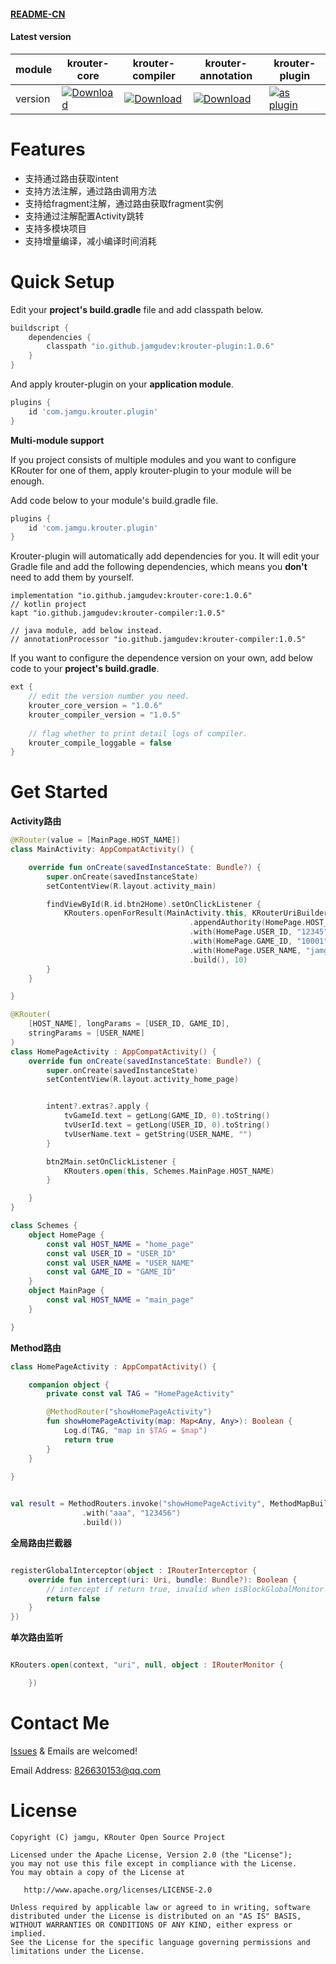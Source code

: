 #### [README-CN](https://blog.csdn.net/qq_40987010/article/details/120190404)

#### Latest version

| module  | krouter-core                                                 | krouter-compiler                                             | krouter-annotation                                           | krouter-plugin                                               |
| ------- | ------------------------------------------------------------ | ------------------------------------------------------------ | ------------------------------------------------------------ | ------------------------------------------------------------ |
| version | [![Download](https://img.shields.io/badge/krouter--core-v1.0.6-brightgreen)](https://search.maven.org/artifact/io.github.jamgudev/krouter-core/1.0.6/aar) | [![Download](https://img.shields.io/badge/krouter--compiler-v1.0.5-brightgreen)](https://search.maven.org/artifact/io.github.jamgudev/krouter-compiler/1.0.5/jar) | [![Download](https://img.shields.io/badge/krouter--annotation-v1.0.2-brightgreen)](https://search.maven.org/artifact/io.github.jamgudev/krouter-annotation/1.0.2/jar) | [![as plugin](https://img.shields.io/badge/krouter--plugin-v1.0.6-brightgreen)](https://search.maven.org/artifact/io.github.jamgudev/krouter-plugin/1.0.6/jar) |

# Features

- 支持通过路由获取intent
- 支持方法注解，通过路由调用方法
- 支持给fragment注解，通过路由获取fragment实例
- 支持通过注解配置Activity跳转
- 支持多模块项目
- 支持增量编译，减小编译时间消耗

# Quick Setup

Edit your **project's build.gradle** file and add classpath below.

```groovy
buildscript {
    dependencies {
        classpath "io.github.jamgudev:krouter-plugin:1.0.6"
    }
}
```

And apply krouter-plugin on your **application module**.

```groovy
plugins {
    id 'com.jamgu.krouter.plugin'
}
```

**Multi-module support**

If you project consists of multiple modules and you want to configure KRouter for one of them, apply krouter-plugin to your module will be enough.

Add code below to your module's build.gradle file.

```groovy
plugins {
    id 'com.jamgu.krouter.plugin'
}
```

Krouter-plugin will automatically add dependencies for you. It will edit your Gradle file and add the following dependencies, which means you **don't** need to add them by yourself.

```
implementation "io.github.jamgudev:krouter-core:1.0.6"
// kotlin project
kapt "io.github.jamgudev:krouter-compiler:1.0.5"

// java module, add below instead.
// annotationProcessor "io.github.jamgudev:krouter-compiler:1.0.5"
```

If you want to configure the dependence version on your own, add below code to your **project's build.gradle**.

```groovy
ext {
    // edit the version number you need.
	krouter_core_version = "1.0.6" 
	krouter_compiler_version = "1.0.5"
	
	// flag whether to print detail logs of compiler.
	krouter_compile_loggable = false
}
```

# Get Started

**Activity路由**

```kotlin
@KRouter(value = [MainPage.HOST_NAME])
class MainActivity: AppCompatActivity() {

    override fun onCreate(savedInstanceState: Bundle?) {
        super.onCreate(savedInstanceState)
        setContentView(R.layout.activity_main)

        findViewById(R.id.btn2Home).setOnClickListener {
            KRouters.openForResult(MainActivity.this, KRouterUriBuilder("helper")
                                        .appendAuthority(HomePage.HOST_NAME)
                                        .with(HomePage.USER_ID, "12345")
                                        .with(HomePage.GAME_ID, "10001")
                                        .with(HomePage.USER_NAME, "jamgu")
                                        .build(), 10)
        }
    }

}

@KRouter(
    [HOST_NAME], longParams = [USER_ID, GAME_ID],
    stringParams = [USER_NAME]
)
class HomePageActivity : AppCompatActivity() {
    override fun onCreate(savedInstanceState: Bundle?) {
        super.onCreate(savedInstanceState)
        setContentView(R.layout.activity_home_page)


        intent?.extras?.apply {
            tvGameId.text = getLong(GAME_ID, 0).toString()
            tvUserId.text = getLong(USER_ID, 0).toString()
            tvUserName.text = getString(USER_NAME, "")
        }

        btn2Main.setOnClickListener {
            KRouters.open(this, Schemes.MainPage.HOST_NAME)
        }

    }
}

class Schemes {
    object HomePage {
        const val HOST_NAME = "home_page"
        const val USER_ID = "USER_ID"
        const val USER_NAME = "USER_NAME"
        const val GAME_ID = "GAME_ID"
    }
    object MainPage {
        const val HOST_NAME = "main_page"
    }

}
```

**Method路由**

```kotlin
class HomePageActivity : AppCompatActivity() {

    companion object {
        private const val TAG = "HomePageActivity"

        @MethodRouter("showHomePageActivity")
        fun showHomePageActivity(map: Map<Any, Any>): Boolean {
            Log.d(TAG, "map in $TAG = $map")
            return true
        }
    }
    
}


val result = MethodRouters.invoke("showHomePageActivity", MethodMapBuilder()
                .with("aaa", "123456")
                .build())
```

**全局路由拦截器**

```kotlin

registerGlobalInterceptor(object : IRouterInterceptor {
    override fun intercept(uri: Uri, bundle: Bundle?): Boolean {
        // intercept if return true, invalid when isBlockGlobalMonitor was true
        return false
    }
})

```

**单次路由监听**

```kotlin

KRouters.open(context, "uri", null, object : IRouterMonitor {

    })

```

# Contact Me

[Issues](https://github.com/jamgudev/KRouter/issues) & Emails are welcomed!

Email Address: 826630153@qq.com

# License

``````
Copyright (C) jamgu, KRouter Open Source Project

Licensed under the Apache License, Version 2.0 (the "License");
you may not use this file except in compliance with the License.
You may obtain a copy of the License at

   http://www.apache.org/licenses/LICENSE-2.0

Unless required by applicable law or agreed to in writing, software
distributed under the License is distributed on an "AS IS" BASIS,
WITHOUT WARRANTIES OR CONDITIONS OF ANY KIND, either express or implied.
See the License for the specific language governing permissions and
limitations under the License.
``````

